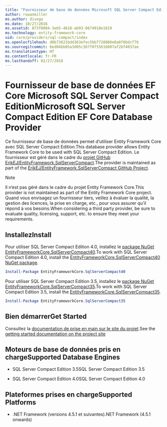 ```yaml
---
title: "Fournisseur de base de données Microsoft SQL Server Compact Edition - EF Core"
author: rowanmiller
ms.author: divega
ms.date: 10/27/2016
ms.assetid: 073f0004-3eb5-4618-ab93-0674910e1819
ms.technology: entity-framework-core
uid: core/providers/sql-compact/index
ms.openlocfilehash: d8b73621bdd363efec5bb7728886e0a0f6bdcf76
ms.sourcegitcommit: 6ed04bb05a3d05c367f0f55616807af2bf4037ae
ms.translationtype: HT
ms.contentlocale: fr-FR
ms.lasthandoff: 02/27/2018
---
```

# <a name="microsoft-sql-server-compact-edition-ef-core-database-provider"></a><span data-ttu-id="c04d4-102">Fournisseur de base de données EF Core Microsoft SQL Server Compact Edition</span><span class="sxs-lookup"><span data-stu-id="c04d4-102">Microsoft SQL Server Compact Edition EF Core Database Provider</span></span>

<span data-ttu-id="c04d4-103">Ce fournisseur de base de données permet d’utiliser Entity Framework Core avec SQL Server Compact Edition.</span><span class="sxs-lookup"><span data-stu-id="c04d4-103">This database provider allows Entity Framework Core to be used with SQL Server Compact Edition.</span></span> <span data-ttu-id="c04d4-104">Le fournisseur est géré dans le cadre du [projet GitHub ErikEJ/EntityFramework.SqlServerCompact](https://github.com/ErikEJ/EntityFramework.SqlServerCompact).</span><span class="sxs-lookup"><span data-stu-id="c04d4-104">The provider is maintained as part of the [ErikEJ/EntityFramework.SqlServerCompact GitHub Project](https://github.com/ErikEJ/EntityFramework.SqlServerCompact).</span></span>

> [!NOTE]  
> <span data-ttu-id="c04d4-105">Il n’est pas géré dans le cadre du projet Entity Framework Core.</span><span class="sxs-lookup"><span data-stu-id="c04d4-105">This provider is not maintained as part of the Entity Framework Core project.</span></span> <span data-ttu-id="c04d4-106">Quand vous envisagez un fournisseur tiers, veillez à évaluer la qualité, la gestion des licences, la prise en charge, etc., pour vous assurer qu’il répond à vos besoins.</span><span class="sxs-lookup"><span data-stu-id="c04d4-106">When considering a third party provider, be sure to evaluate quality, licensing, support, etc. to ensure they meet your requirements.</span></span>

## <a name="install"></a><span data-ttu-id="c04d4-107">Installez</span><span class="sxs-lookup"><span data-stu-id="c04d4-107">Install</span></span>

<span data-ttu-id="c04d4-108">Pour utiliser SQL Server Compact Edition 4.0, installez le [package NuGet EntityFrameworkCore.SqlServerCompact40](https://www.nuget.org/packages/EntityFrameworkCore.SqlServerCompact40).</span><span class="sxs-lookup"><span data-stu-id="c04d4-108">To work with SQL Server Compact Edition 4.0, install the [EntityFrameworkCore.SqlServerCompact40 NuGet package](https://www.nuget.org/packages/EntityFrameworkCore.SqlServerCompact40).</span></span>

``` powershell
Install-Package EntityFrameworkCore.SqlServerCompact40
```

<span data-ttu-id="c04d4-109">Pour utiliser SQL Server Compact Edition 3.5, installez le [package NuGet EntityFrameworkCore.SqlServerCompact35](https://www.nuget.org/packages/EntityFrameworkCore.SqlServerCompact35).</span><span class="sxs-lookup"><span data-stu-id="c04d4-109">To work with SQL Server Compact Edition 3.5, install the [EntityFrameworkCore.SqlServerCompact35](https://www.nuget.org/packages/EntityFrameworkCore.SqlServerCompact35).</span></span>

``` powershell
Install-Package EntityFrameworkCore.SqlServerCompact35
```

## <a name="get-started"></a><span data-ttu-id="c04d4-110">Bien démarrer</span><span class="sxs-lookup"><span data-stu-id="c04d4-110">Get Started</span></span>

<span data-ttu-id="c04d4-111">Consultez la [documentation de prise en main sur le site du projet](https://github.com/ErikEJ/EntityFramework.SqlServerCompact/wiki/Using-EF-Core-with-SQL-Server-Compact-in-Traditional-.NET-Applications).</span><span class="sxs-lookup"><span data-stu-id="c04d4-111">See the [getting started documentation on the project site](https://github.com/ErikEJ/EntityFramework.SqlServerCompact/wiki/Using-EF-Core-with-SQL-Server-Compact-in-Traditional-.NET-Applications)</span></span>

## <a name="supported-database-engines"></a><span data-ttu-id="c04d4-112">Moteurs de base de données pris en charge</span><span class="sxs-lookup"><span data-stu-id="c04d4-112">Supported Database Engines</span></span>

* <span data-ttu-id="c04d4-113">SQL Server Compact Edition 3.5</span><span class="sxs-lookup"><span data-stu-id="c04d4-113">SQL Server Compact Edition 3.5</span></span>

* <span data-ttu-id="c04d4-114">SQL Server Compact Edition 4.0</span><span class="sxs-lookup"><span data-stu-id="c04d4-114">SQL Server Compact Edition 4.0</span></span>

## <a name="supported-platforms"></a><span data-ttu-id="c04d4-115">Plateformes prises en charge</span><span class="sxs-lookup"><span data-stu-id="c04d4-115">Supported Platforms</span></span>

* <span data-ttu-id="c04d4-116">.NET Framework (versions 4.5.1 et suivantes)</span><span class="sxs-lookup"><span data-stu-id="c04d4-116">.NET Framework (4.5.1 onwards)</span></span>
